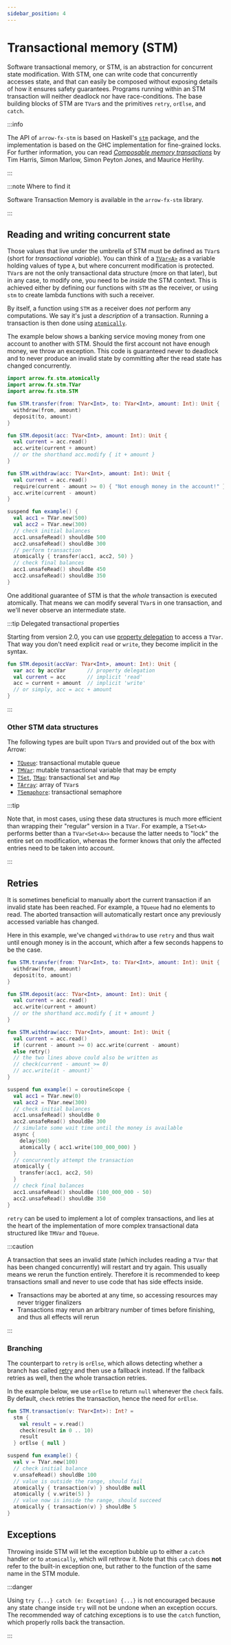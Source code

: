 ```yaml
---
sidebar_position: 4
---
```


# Transactional memory (STM)

Software transactional memory, or STM, is an abstraction for concurrent state modification.
With STM, one can write code that concurrently accesses state, and that can easily be composed without
 exposing details of how it ensures safety guarantees.
Programs running within an STM transaction will neither deadlock nor have race-conditions.
The base building blocks of STM are `TVar`s and the primitives `retry`, `orElse`, and `catch`.

:::info

The API of `arrow-fx-stm` is based on Haskell's [`stm`](https://hackage.haskell.org/package/stm) package, and the implementation is based on the GHC implementation for fine-grained locks.
For further information, you can read [_Composable memory transactions_](https://www.microsoft.com/en-us/research/publication/composable-memory-transactions/) by Tim Harris, Simon Marlow, Simon Peyton Jones, and Maurice Herlihy.

:::

:::note Where to find it

Software Transaction Memory is available in the `arrow-fx-stm` library.

:::

## Reading and writing concurrent state

Those values that live under the umbrella of STM must be defined as `TVar`s
(short for _transactional variable_).
You can think of a [`TVar<A>`](https://apidocs.arrow-kt.io/arrow-fx-stm/arrow.fx.stm/-t-var/index.html) as a variable holding values of type `A`, but where
concurrent modification is protected.
`TVar`s are not the only transactional data structure (more on that later),
but in any case, to modify one, you need to be _inside_ the
STM context. This is achieved either by defining our
functions with `STM` as the receiver, or using `stm` to create lambda functions
with such a receiver.

By itself, a function using `STM` as a receiver does _not_ perform any computations.
We say it's just a _description_ of a transaction. Running a transaction is then
done using [`atomically`](https://apidocs.arrow-kt.io/arrow-fx-stm/arrow.fx.stm/atomically.html).

The example below shows a banking service moving money from one account to another with STM.
Should the first account not have enough money, we throw an exception. This code is guaranteed never to deadlock and to never
produce an invalid state by committing after the read state has changed concurrently.

<!--- TEST_NAME STMTest -->

<!--- INCLUDE .*

import io.kotest.assertions.fail
import io.kotest.matchers.shouldBe

-->

```kotlin
import arrow.fx.stm.atomically
import arrow.fx.stm.TVar
import arrow.fx.stm.STM

fun STM.transfer(from: TVar<Int>, to: TVar<Int>, amount: Int): Unit {
  withdraw(from, amount)
  deposit(to, amount)
}

fun STM.deposit(acc: TVar<Int>, amount: Int): Unit {
  val current = acc.read()
  acc.write(current + amount)
  // or the shorthand acc.modify { it + amount }
}

fun STM.withdraw(acc: TVar<Int>, amount: Int): Unit {
  val current = acc.read()
  require(current - amount >= 0) { "Not enough money in the account!" }
  acc.write(current - amount)
}

suspend fun example() {
  val acc1 = TVar.new(500)
  val acc2 = TVar.new(300)
  // check initial balances
  acc1.unsafeRead() shouldBe 500
  acc2.unsafeRead() shouldBe 300
  // perform transaction
  atomically { transfer(acc1, acc2, 50) }
  // check final balances
  acc1.unsafeRead() shouldBe 450
  acc2.unsafeRead() shouldBe 350
}
```
<!--- KNIT example-stm-01.kt -->
<!--- TEST assert -->

One additional guarantee of STM is that the _whole_ transaction is executed
atomically. That means we can modify several `TVar`s in one transaction,
and we'll never observe an intermediate state.

:::tip Delegated transactional properties

Starting from version 2.0, you can use [property delegation](https://kotlinlang.org/docs/delegated-properties.html)
to access a `TVar`. That way you don't need explicit `read` or `write`,
they become implicit in the syntax.

<!--- INCLUDE
import arrow.fx.stm.atomically
import arrow.fx.stm.TVar
import arrow.fx.stm.STM
-->

```kotlin
fun STM.deposit(accVar: TVar<Int>, amount: Int): Unit {
  var acc by accVar       // property delegation
  val current = acc       // implicit 'read'
  acc = current + amount  // implicit 'write'
  // or simply, acc = acc + amount
}
```

<!--- INCLUDE
suspend fun example() { }
-->
<!--- KNIT example-stm-02.kt -->
<!--- TEST assert -->

:::

### Other STM data structures

The following types are built upon `TVar`s and provided out of the box with Arrow:

- [`TQueue`](https://apidocs.arrow-kt.io/arrow-fx-stm/arrow.fx.stm/-t-queue/index.html): transactional mutable queue
- [`TMVar`](https://apidocs.arrow-kt.io/arrow-fx-stm/arrow.fx.stm/-t-m-var/index.html): mutable transactional variable that may be empty
- [`TSet`](https://apidocs.arrow-kt.io/arrow-fx-stm/arrow.fx.stm/-t-set/index.html), [`TMap`](https://apidocs.arrow-kt.io/arrow-fx-stm/arrow.fx.stm/-t-map/index.html): transactional `Set` and `Map`
- [`TArray`](https://apidocs.arrow-kt.io/arrow-fx-stm/arrow.fx.stm/-t-array/index.html): array of `TVar`s
- [`TSemaphore`](https://apidocs.arrow-kt.io/arrow-fx-stm/arrow.fx.stm/-t-semaphore/index.html): transactional semaphore

:::tip

Note that, in most cases, using these data structures is much more efficient than
wrapping their "regular" version in a `TVar`. For example, a `TSet<A>` performs
better than a `TVar<Set<A>>` because the latter needs to "lock" the entire set
on modification, whereas the former knows that only the affected entries need
to be taken into account.

:::

## Retries

It is sometimes beneficial to manually abort the current transaction if an 
invalid state has been reached. For example, a `TQueue` had no elements to read.
The aborted transaction will automatically restart once any previously accessed
variable has changed.

Here in this example, we've changed `withdraw` to use `retry` and thus wait until
enough money is in the account, which after a few seconds happens to be the case.

<!--- INCLUDE
import arrow.fx.stm.atomically
import arrow.fx.stm.TVar
import arrow.fx.stm.STM
import kotlinx.coroutines.async
import kotlinx.coroutines.delay
import kotlinx.coroutines.coroutineScope
-->
```kotlin
fun STM.transfer(from: TVar<Int>, to: TVar<Int>, amount: Int): Unit {
  withdraw(from, amount)
  deposit(to, amount)
}

fun STM.deposit(acc: TVar<Int>, amount: Int): Unit {
  val current = acc.read()
  acc.write(current + amount)
  // or the shorthand acc.modify { it + amount }
}

fun STM.withdraw(acc: TVar<Int>, amount: Int): Unit {
  val current = acc.read()
  if (current - amount >= 0) acc.write(current - amount)
  else retry()
  // the two lines above could also be written as
  // check(current - amount >= 0)
  // acc.write(it - amount)`
}

suspend fun example() = coroutineScope {
  val acc1 = TVar.new(0)
  val acc2 = TVar.new(300)
  // check initial balances
  acc1.unsafeRead() shouldBe 0
  acc2.unsafeRead() shouldBe 300
  // simulate some wait time until the money is available
  async {
    delay(500)
    atomically { acc1.write(100_000_000) }
  }
  // concurrently attempt the transaction
  atomically {
    transfer(acc1, acc2, 50)
  }
  // check final balances
  acc1.unsafeRead() shouldBe (100_000_000 - 50)
  acc2.unsafeRead() shouldBe 350
}
```
<!--- KNIT example-stm-03.kt -->
<!--- TEST assert -->

`retry` can be used to implement a lot of complex transactions,
and lies at the heart of the implementation of more complex transactional
data structured like `TMVar` and `TQueue`.

:::caution

A transaction that sees an invalid state (which includes reading a `TVar` that has been changed concurrently) will restart and try again.
This usually means we rerun the function entirely. Therefore it is recommended to keep transactions small and never to use code that
has side effects inside. 

- Transactions may be aborted at any time, so accessing resources may never trigger finalizers
- Transactions may rerun an arbitrary number of times before finishing, and thus all effects will rerun

:::

###  Branching

The counterpart to `retry` is `orElse`, which allows detecting whether a branch 
has called [retry](https://apidocs.arrow-kt.io/arrow-fx-stm/arrow.fx.stm/-s-t-m/retry.html) and then use a fallback instead. If the fallback retries as 
well, then the whole transaction retries.

In the example below, we use `orElse` to return `null` whenever the `check`
fails. By default, `check` retries the transaction, hence the need for `orElse`.

<!--- INCLUDE
import arrow.fx.stm.atomically
import arrow.fx.stm.TVar
import arrow.fx.stm.STM
import arrow.fx.stm.stm
import arrow.fx.stm.check
-->
```kotlin
fun STM.transaction(v: TVar<Int>): Int? =
  stm {
    val result = v.read()
    check(result in 0 .. 10)
    result
  } orElse { null }

suspend fun example() {
  val v = TVar.new(100)
  // check initial balance
  v.unsafeRead() shouldBe 100
  // value is outside the range, should fail
  atomically { transaction(v) } shouldBe null
  atomically { v.write(5) }
  // value now is inside the range, should succeed
  atomically { transaction(v) } shouldBe 5
}
```
<!--- KNIT example-stm-04.kt -->
<!--- TEST assert -->

## Exceptions

Throwing inside STM will let the exception bubble up to either a `catch` handler
or to `atomically`, which will rethrow it. Note that this `catch` does **not** refer
to the built-in exception one, but rather to the function of the same name in
the STM module.

:::danger

Using `try {...} catch (e: Exception) {...}` is not encouraged because any state change inside `try` will not be undone when
an exception occurs. The recommended way of catching exceptions is to use the `catch` function, which properly rolls back the transaction.

:::
